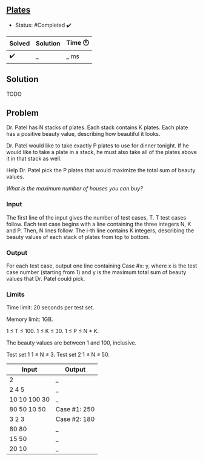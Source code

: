 ## [Plates](https://codingcompetitions.withgoogle.com/kickstart/round/000000000019ffc7/00000000001d40bb)

- Status: #Completed :heavy_check_mark: 

Solved | Solution | Time :clock11: | 
--- | --- | --- | 
:heavy_check_mark:   | _ | _ ms | 

## Solution 

TODO


## Problem
Dr. Patel has N stacks of plates. Each stack contains K plates. Each plate has a positive beauty value, describing how beautiful it looks.

Dr. Patel would like to take exactly P plates to use for dinner tonight. If he would like to take a plate in a stack, he must also take all of the plates above it in that stack as well.

Help Dr. Patel pick the P plates that would maximize the total sum of beauty values.

_What is the maximum number of houses you can buy?_

### Input
The first line of the input gives the number of test cases, T. T test cases follow. Each test case begins with a line containing the three integers N, K and P. Then, N lines follow. 
The i-th line contains K integers, describing the beauty values of each stack of plates from top to bottom.

### Output
For each test case, output one line containing Case #x: y, where x is the test case number (starting from 1) and y is the maximum total sum of beauty values that Dr. Patel could pick.

### Limits
Time limit: 20 seconds per test set.

Memory limit: 1GB.

1 ≤ T ≤ 100.
1 ≤ K ≤ 30.
1 ≤ P ≤ N * K.

The beauty values are between 1 and 100, inclusive.

Test set 1
1 ≤ N ≤ 3.
Test set 2
1 ≤ N ≤ 50.

Input | Output | 
--- | --- | 
2 | _
2 4 5 | _
10 10 100 30 | _
80 50 10 50 | Case #1: 250
3 2 3 | Case #2: 180
80 80 | _
15 50 | _
20 10 | _